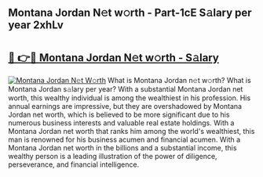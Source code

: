 ## Montana Jordan N𝚎t w𝚘rth - Part-1cE S𝚊lary per year 2xhLv

# <h2><a href="http://gc05koy.nevu.top/?p=Montana+Jordan">🔗 👉🔴 Montana Jordan N𝚎t w𝚘rth - S𝚊lary</a></h2>

[![Montana Jordan N𝚎t W𝚘rth](https://i.imgur.com/Oavwk0R.jpeg)](http://gc05koy.nevu.top/?p=Montana+Jordan)
What is Montana Jordan n𝚎t w𝚘rth? What is Montana Jordan s𝚊lary per year?
With a substantial Montana Jordan net worth, this wealthy individual is among the wealthiest in his profession. His annual earnings are impressive, but they are overshadowed by Montana Jordan net worth, which is believed to be more significant due to his numerous business interests and valuable real estate holdings. With a Montana Jordan net worth that ranks him among the world's wealthiest, this man is renowned for his business acumen and financial acumen. With a Montana Jordan net worth in the billions and a substantial income, this wealthy person is a leading illustration of the power of diligence, perseverance, and financial intelligence.
